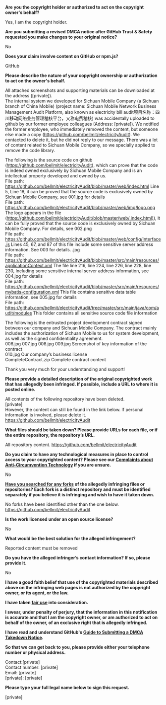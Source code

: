 **Are you the copyright holder or authorized to act on the copyright owner's behalf?**

Yes, I am the copyright holder.

**Are you submitting a revised DMCA notice after GitHub Trust & Safety requested you make changes to your original notice?**

No

**Does your claim involve content on GitHub or npm.js?**

GitHub

**Please describe the nature of your copyright ownership or authorization to act on the owner's behalf.**

All attached screenshots and supporting materials can be downloaded at the address ([private]).  
The internal system we developed for Sichuan Mobile Company (a Sichuan branch of China Mobile) (project name: Sichuan Mobile Network Business Management Audit Platform, also known as electricity bill audit项目名称：四川移动网络业务管理稽核平台，又称电费稽核) was accidentally uploaded to github by our former employee colleagues (Address: [private]). We notified the former employee, who immediately removed the content, but someone else made a copy (https://github.com/bellmit/electricityAudit). We contacted to delete it, but he did not reply to our message. There was a lot of content related to Sichuan Mobile Company, so we specially applied to remove the code library.

The following is the source code on github (https://github.com/bellmit/electricityAudit), which can prove that the code is indeed owned exclusively by Sichuan Mobile Company and is an intellectual property developed and owned by us.  
File path: https://github.com/bellmit/electricityAudit/blob/master/web/index.html Line 5, Line 18, it can be proved that the source code is exclusively owned by Sichuan Mobile Company, see 001.jpg for details  
File path: https://github.com/bellmit/electricityAudit/blob/master/web/img/logo.png The logo appears in the file  
 ([https://github.com/bellmit/electricityAudit/blob/master/web/ index.html)](https://github.com/bellmit/electricityAudit/blob/master/web/index.html)), it can be fully proved that the source code is exclusively owned by Sichuan Mobile Company. For details, see 002.png  
File path: https://github.com/bellmit/electricityAudit/blob/master/web/config/Interface.js Lines 45, 67, and 87 of this file include some sensitive server address information. See 003 for details. .jpg  
File path: https://github.com/bellmit/electricityAudit/blob/master/src/main/resources/applicationContext.xml The file line 216, line 224, line 226, line 228, line 230, Including some sensitive internal server address information, see 004.jpg for details  
File path: https://github.com/bellmit/electricityAudit/blob/master/src/main/resources/mybatis-configuration.xml This file contains sensitive data table information, see 005.jpg for details  
File path: https://github.com/bellmit/electricityAudit/tree/master/src/main/java/com/audit/modules This folder contains all sensitive source code file information

The following is the entrusted project development contract signed between our company and Sichuan Mobile Company. The contract mainly includes the authorization of Sichuan Mobile to us for system development, as well as the signed confidentiality agreement.  
006.jpg 007.jpg 008.jpg 009.jpg Screenshot of key information of the contract  
010.jpg Our company’s business license  
CompleteContract.zip Complete contract content

Thank you very much for your understanding and support!

**Please provide a detailed description of the original copyrighted work that has allegedly been infringed. If possible, include a URL to where it is posted online.**

All contents of the following repository have been deleted.  
[private]  
However, the content can still be found in the link below. If personal information is involved, please delete it.  
https://github.com/bellmit/electricityAudit

**What files should be taken down? Please provide URLs for each file, or if the entire repository, the repository’s URL.**

All repository content. https://github.com/bellmit/electricityAudit

**Do you claim to have any technological measures in place to control access to your copyrighted content? Please see our <a href="https://docs.github.com/articles/guide-to-submitting-a-dmca-takedown-notice#complaints-about-anti-circumvention-technology">Complaints about Anti-Circumvention Technology</a> if you are unsure.**

No

**<a href="https://docs.github.com/articles/dmca-takedown-policy#b-what-about-forks-or-whats-a-fork">Have you searched for any forks</a> of the allegedly infringing files or repositories? Each fork is a distinct repository and must be identified separately if you believe it is infringing and wish to have it taken down.**

No forks have been identified other than the one below. https://github.com/bellmit/electricityAudit

**Is the work licensed under an open source license?**

No

**What would be the best solution for the alleged infringement?**

Reported content must be removed

**Do you have the alleged infringer’s contact information? If so, please provide it.**

No

**I have a good faith belief that use of the copyrighted materials described above on the infringing web pages is not authorized by the copyright owner, or its agent, or the law.**

**I have taken <a href="https://www.lumendatabase.org/topics/22">fair use</a> into consideration.**

**I swear, under penalty of perjury, that the information in this notification is accurate and that I am the copyright owner, or am authorized to act on behalf of the owner, of an exclusive right that is allegedly infringed.**

**I have read and understand GitHub's <a href="https://docs.github.com/articles/guide-to-submitting-a-dmca-takedown-notice/">Guide to Submitting a DMCA Takedown Notice</a>.**

**So that we can get back to you, please provide either your telephone number or physical address.**

Contact:[private]  
Contact number: [private]  
Email: [private]  
[private]: [private]  

**Please type your full legal name below to sign this request.**

[private]
